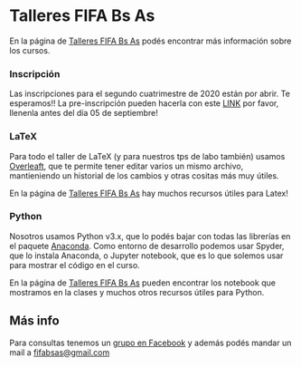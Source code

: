 # Talleres FIFA Bs As
En la página de [Talleres FIFA Bs As](https://fifabsas.github.io/talleresfifabsas/) podés encontrar más información sobre los cursos.

### Inscripción
Las inscripciones para el segundo cuatrimestre de 2020 están por abrir. Te esperamos!!
La pre-inscripción pueden hacerla con este [LINK](https://forms.gle/Z1S8DL1N9YTyh6TP6) por favor, llenenla antes del día 05 de septiembre!

### LaTeX
Para todo el taller de LaTeX (y para nuestros tps de labo también) usamos [Overleaft](https://www.overleaf.com/), que te permite tener editar varios un mismo archivo, mantieniendo un historial de los cambios y otras cositas más muy útiles.

En la página de [Talleres FIFA Bs As](https://fifabsas.github.io/talleresfifabsas/) hay muchos recursos útiles para Latex!

### Python
Nosotros usamos Python v3.x, que lo podés bajar con todas las librerías en el paquete [Anaconda](https://www.anaconda.com/distribution/#download-section). Como entorno de desarrollo podemos usar Spyder, que lo instala Anaconda, o Jupyter notebook, que es lo que solemos usar para mostrar el código en el curso.

En la página de [Talleres FIFA Bs As](https://fifabsas.github.io/talleresfifabsas/) pueden encontrar los notebook que mostramos en la clases y muchos otros recursos útiles para Python.

## Más info
Para consultas tenemos un [grupo en Facebook](https://www.facebook.com/groups/303815376436624/) y además podés mandar un mail a [fifabsas@gmail.com](mailto:fifabsas@gmail.com)
